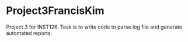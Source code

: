 # Project3FrancisKim
Project 3 for INST126. Task is to write code to parse log file and generate automated reports.
